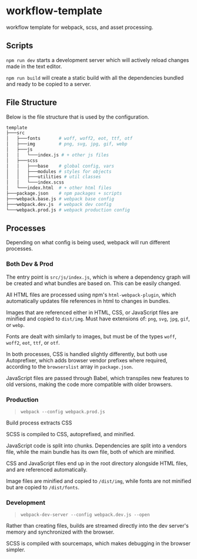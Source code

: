 # workflow-template
workflow template for webpack, scss, and asset processing.

## Scripts
`npm run dev` starts a development server which will actively reload changes made in the text editor.

`npm run build` will create a static build with all the dependencies bundled and ready to be copied to a server.


## File Structure
Below is the file structure that is used by the configuration.

```bash
template
├───src
│   ├───fonts       # woff, woff2, eot, ttf, otf
│   ├───img         # png, svg, jpg, gif, webp
│   ├───js
│   │   └───index.js # + other js files
│   ├───scss
│   │   ├───base    # global config, vars
│   │   ├───modules # styles for objects
│   │   ├───utilities # util classes
│   │   └───index.scss
│   └───index.html  # + other html files
├───package.json    # npm packages + scripts
├───webpack.base.js # webpack base config
├───webpack.dev.js  # webpack dev config
└───webpack.prod.js # webpack production config
```

## Processes
Depending on what config is being used, webpack will run different processes.

### Both Dev & Prod
The entry point is `src/js/index.js`, which is where a dependency graph will be created and what bundles are based on. This can be easily changed.

All HTML files are processed using npm's `html-webpack-plugin`, which automatically updates file references in html to changes in bundles.

Images that are referenced either in HTML, CSS, or JavaScript files are minified and copied to `dist/img`. Must have extensions of: `png`, `svg`, `jpg`, `gif`, or `webp`.

Fonts are dealt with similarly to images, but must be of the types `woff`, `woff2`, `eot`, `ttf`, or `otf`.

In both processes, CSS is handled slightly differently, but both use Autoprefixer, which adds browser vendor prefixes where required, according to the `browserslist` array in `package.json`.

JavaScript files are passed through Babel, which transpiles new features to old versions, making the code more compatible with older browsers.


### Production
> `webpack --config webpack.prod.js`

Build process extracts CSS

SCSS is compiled to CSS, autoprefixed, and minified.

JavaScript code is split into chunks. Dependencies are split into a vendors file, while the main bundle has its own file, both of which are minified.

CSS and JavaScript files end up in the root directory alongside HTML files, and are referenced automatically.

Image files are minified and copied to `/dist/img`, while fonts are not minified but are copied to `/dist/fonts`.


### Development
> `webpack-dev-server --config webpack.dev.js --open`

Rather than creating files, builds are streamed directly into the dev server's memory and synchronized with the browser. 

SCSS is compiled with sourcemaps, which makes debugging in the browser simpler. 

